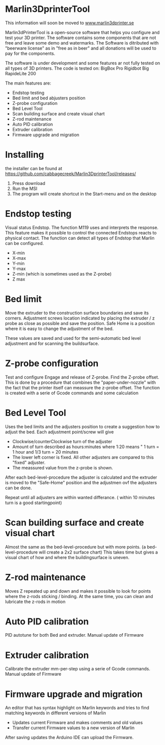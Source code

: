 # Marlin3DprinterTool


This information will soon be moved to www.marlin3dprinter.se

Marlin3dPrinterTool is a open-source software that helps you configure and test your 3D printer. The software contains some components that are not free and leave some demo and watermarks. The Software is ditributed with "beerware license" as in "free as in beer" and all donations will be used to pay for the components.
  
The software is under development and some features ar not fully tested on all types of 3D printers. 
The code is tested on:
BigBox Pro
Rigidbot Big
RapideLite 200

The main features are:
* Endstop testing
* Bed limit and bed abjusters position
* Z-probe configuration
* Bed Level Tool
* Scan building surface and create visual chart
* Z-rod maintenance
* Auto PID calibration
* Extruder calibration
* Firmware upgrade and migration


# Installing

the installer can be found at https://github.com/cabbagecreek/Marlin3DprinterTool/releases/

1. Press download
2. Run the MSI
3. The program will create shortcut in the Start-menu and on the desktop 



# Endstop testing

Visual status Endstop. The function M119 uses and interprets the response. This feature makes it possible to control the connected Endstops reacts to physical contact. The function can detect all types of Endstop that Marlin can be configured.
* X-min
* X-max
* Y-min
* Y-max
* Z-min (which is sometimes used as the Z-probe)
* Z max

# Bed limit
Move the extruder to the construction surface boundaries and save its corners. Adjustment screws location indicated by placing the extruder / z probe as close as possible and save the position.
Safe Home is a position where it is easy to change the adjustment of the bed.

These values are saved and used for the semi-automatic bed level adjustment
and for scanning the buildsurface.

# Z-probe configuration
Test and configure Engage and release of Z-probe.
Find the Z-probe offset. This is done by a procedure that combines the "paper-under-nozzle" with the fact that the printer itself can meassure the z-probe offset. The function is created with a serie of Gcode commands and some calculation

# Bed Level Tool
Uses the bed limits and the adjusters position to create a suggestion how to adjust the bed.
Each adjustment point/screw will give 
* Clockwise/counterClockwise turn of the adjuster
* Amount of turn described as hours:minutes where 1:20 means " 1 turn = 1 hour and 1/3 turn = 20 minutes
* The lower left corner is fixed. All other adjusters are compared to this "fixed" adjuster.
* The meassured value from the z-probe is shown.

After each bed-level-procedure the adjuster is calculated and the extruder is moved to the "Safe-Home" position and the adjustmen ovf the adjusters can be done.

Repeat until all adjusters are within wanted differance. ( within 10 minutes turn is a good startingpoint)

# Scan building surface and create visual chart

Almost the same as the bed-level-procedure but with more points. (a bed-level-procedure will create a 2x2 surface chart)
This takes time but gives a visual chart of how and where the buildingsurface is uneven.

# Z-rod maintenance

Moves Z repeated up and down and makes it possible to look for points where the z-rods sticking / binding. At the same time, you can clean and lubricate the z-rods in motion

# Auto PID calibration

PID autotune for both Bed and extruder. Manual update of Firmware


# Extruder calibration

Calibrate the extruder mm-per-step using a serie of Gcode commands. Manual update of Firmware


# Firmware upgrade and migration

An editor that has syntax highlight on Marlin keywords and tries to find matching keywords in different versions of Marlin

* Updates current Firmware and makes comments and old values
* Transfer current Firmware values to a new version of Marlin

After saving updates the Arduino IDE can upload the Firmware. 

